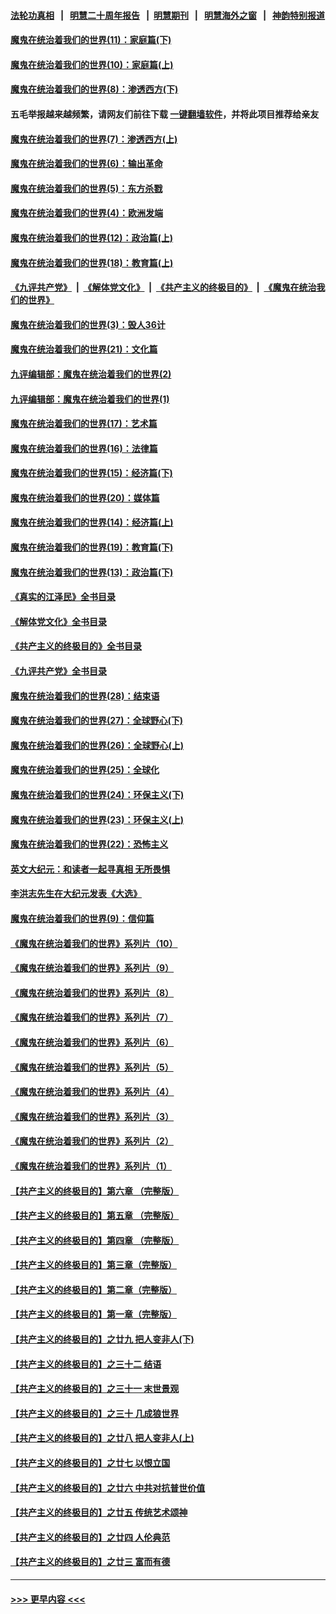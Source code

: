 #### [法轮功真相](https://github.com/gfw-breaker/truth/blob/master/README.md?t=0) &nbsp;&nbsp;|&nbsp;&nbsp; [明慧二十周年报告](https://github.com/gfw-breaker/mh-reports/blob/master/README.md?t=0) &nbsp;&nbsp;|&nbsp;&nbsp;[明慧期刊](https://github.com/gfw-breaker/mh-qikan) &nbsp;&nbsp;|&nbsp;&nbsp; [明慧海外之窗](https://github.com/gfw-breaker/mh-news/blob/master/README.md?t=0) &nbsp;&nbsp;|&nbsp;&nbsp; [神韵特别报道](https://github.com/gfw-breaker/mh-news/blob/master/shenyun.md?t=0)
#### [魔鬼在统治着我们的世界(11)：家庭篇(下)](../pages/nsc422/n10440961.md?t=12060150) 
#### [魔鬼在统治着我们的世界(10)：家庭篇(上)](../pages/nsc422/n10435448.md?t=12060150) 
#### [魔鬼在统治着我们的世界(8)：渗透西方(下)](../pages/nsc422/n10429603.md?t=12060150) 
#### 五毛举报越来越频繁，请网友们前往下载 [一键翻墙软件](https://github.com/gfw-breaker/ssr-accounts)，并将此项目推荐给亲友
#### [魔鬼在统治着我们的世界(7)：渗透西方(上)](../pages/nsc422/n10426013.md?t=12060150) 
#### [魔鬼在统治着我们的世界(6)：输出革命](../pages/nsc422/n10421536.md?t=12060150) 
#### [魔鬼在统治着我们的世界(5)：东方杀戮](../pages/nsc422/n10417707.md?t=12060150) 
#### [魔鬼在统治着我们的世界(4)：欧洲发端](../pages/nsc422/n10414890.md?t=12060150) 
#### [魔鬼在统治着我们的世界(12)：政治篇(上)](../pages/nsc422/n10444576.md?t=12060150) 
#### [魔鬼在统治着我们的世界(18)：教育篇(上)](../pages/nsc422/n10526970.md?t=12060150) 
#### [《九评共产党》](https://github.com/begood0513/9ping.md/blob/master/README.md) &nbsp;|&nbsp; [《解体党文化》](../../../../jtdwh.md/blob/master/README.md)  &nbsp;|&nbsp; [《共产主义的终极目的》](../../../../gczydzjmd.md/blob/master/README.md) &nbsp;|&nbsp; [《魔鬼在统治我们的世界》](../../../../mgztzwmdsj.md/blob/master/README.md) 
#### [魔鬼在统治着我们的世界(3)：毁人36计](../pages/nsc422/n10411583.md?t=12060150) 
#### [魔鬼在统治着我们的世界(21)：文化篇](../pages/nsc422/n10597706.md?t=12060150) 
#### [九评编辑部：魔鬼在统治着我们的世界(2)](../pages/nsc422/n10410036.md?t=12060150) 
#### [九评编辑部：魔鬼在统治着我们的世界(1)](../pages/nsc422/n10406825.md?t=12060150) 
#### [魔鬼在统治着我们的世界(17)：艺术篇](../pages/nsc422/n10499093.md?t=12060150) 
#### [魔鬼在统治着我们的世界(16)：法律篇](../pages/nsc422/n10485969.md?t=12060150) 
#### [魔鬼在统治着我们的世界(15)：经济篇(下)](../pages/nsc422/n10469975.md?t=12060150) 
#### [魔鬼在统治着我们的世界(20)：媒体篇](../pages/nsc422/n10586579.md?t=12060150) 
#### [魔鬼在统治着我们的世界(14)：经济篇(上)](../pages/nsc422/n10457370.md?t=12060150) 
#### [魔鬼在统治着我们的世界(19)：教育篇(下)](../pages/nsc422/n10564808.md?t=12060150) 
#### [魔鬼在统治着我们的世界(13)：政治篇(下)](../pages/nsc422/n10448270.md?t=12060150) 
#### [《真实的江泽民》全书目录](../pages/nsc422/n13721399.md?t=12060150) 
#### [《解体党文化》全书目录](../pages/nsc422/n13721157.md?t=12060150) 
#### [《共产主义的终极目的》全书目录](../pages/nsc422/n13721048.md?t=12060150) 
#### [《九评共产党》全书目录](../pages/nsc422/n13708085.md?t=12060150) 
#### [魔鬼在统治着我们的世界(28)：结束语](../pages/nsc422/n10936246.md?t=12060150) 
#### [魔鬼在统治着我们的世界(27)：全球野心(下)](../pages/nsc422/n10928319.md?t=12060150) 
#### [魔鬼在统治着我们的世界(26)：全球野心(上)](../pages/nsc422/n10900318.md?t=12060150) 
#### [魔鬼在统治着我们的世界(25)：全球化](../pages/nsc422/n10788205.md?t=12060150) 
#### [魔鬼在统治着我们的世界(24)：环保主义(下)](../pages/nsc422/n10695307.md?t=12060150) 
#### [魔鬼在统治着我们的世界(23)：环保主义(上)](../pages/nsc422/n10688613.md?t=12060150) 
#### [魔鬼在统治着我们的世界(22)：恐怖主义](../pages/nsc422/n10614727.md?t=12060150) 
#### [英文大纪元：和读者一起寻真相 无所畏惧](../pages/nsc422/n12542027.md?t=12060150) 
#### [李洪志先生在大纪元发表《大选》](../pages/nsc422/n12534746.md?t=12060150) 
#### [魔鬼在统治着我们的世界(9)：信仰篇](../pages/nsc422/n10432159.md?t=12060150) 
#### [《魔鬼在统治着我们的世界》系列片（10）](../pages/nsc422/n12292670.md?t=12060150) 
#### [《魔鬼在统治着我们的世界》系列片（9）](../pages/nsc422/n12290859.md?t=12060150) 
#### [《魔鬼在统治着我们的世界》系列片（8）](../pages/nsc422/n12287445.md?t=12060150) 
#### [《魔鬼在统治着我们的世界》系列片（7）](../pages/nsc422/n12283425.md?t=12060150) 
#### [《魔鬼在统治着我们的世界》系列片（6）](../pages/nsc422/n12282314.md?t=12060150) 
#### [《魔鬼在统治着我们的世界》系列片（5）](../pages/nsc422/n12281419.md?t=12060150) 
#### [《魔鬼在统治着我们的世界》系列片（4）](../pages/nsc422/n12274024.md?t=12060150) 
#### [《魔鬼在统治着我们的世界》系列片（3）](../pages/nsc422/n12271322.md?t=12060150) 
#### [《魔鬼在统治着我们的世界》系列片（2）](../pages/nsc422/n12269049.md?t=12060150) 
#### [《魔鬼在统治着我们的世界》系列片（1）](../pages/nsc422/n12267575.md?t=12060150) 
#### [【共产主义的终极目的】第六章 （完整版）](../pages/nsc422/n11428913.md?t=12060150) 
#### [【共产主义的终极目的】第五章 （完整版）](../pages/nsc422/n11428912.md?t=12060150) 
#### [【共产主义的终极目的】第四章 （完整版）](../pages/nsc422/n11428907.md?t=12060150) 
#### [【共产主义的终极目的】第三章（完整版）](../pages/nsc422/n11428848.md?t=12060150) 
#### [【共产主义的终极目的】第二章（完整版）](../pages/nsc422/n11428831.md?t=12060150) 
#### [【共产主义的终极目的】第一章（完整版）](../pages/nsc422/n11417651.md?t=12060150) 
#### [【共产主义的终极目的】之廿九 把人变非人(下)](../pages/nsc422/n11344140.md?t=12060150) 
#### [【共产主义的终极目的】之三十二 结语](../pages/nsc422/n11360535.md?t=12060150) 
#### [【共产主义的终极目的】之三十一 末世景观](../pages/nsc422/n11351129.md?t=12060150) 
#### [【共产主义的终极目的】之三十 几成狼世界](../pages/nsc422/n11348280.md?t=12060150) 
#### [【共产主义的终极目的】之廿八 把人变非人(上)](../pages/nsc422/n11340492.md?t=12060150) 
#### [【共产主义的终极目的】之廿七 以恨立国](../pages/nsc422/n11336944.md?t=12060150) 
#### [【共产主义的终极目的】之廿六 中共对抗普世价值](../pages/nsc422/n11324785.md?t=12060150) 
#### [【共产主义的终极目的】之廿五 传统艺术颂神](../pages/nsc422/n11296396.md?t=12060150) 
#### [【共产主义的终极目的】之廿四 人伦典范](../pages/nsc422/n11296397.md?t=12060150) 
#### [【共产主义的终极目的】之廿三 富而有德](../pages/nsc422/n11283598.md?t=12060150) 

----
#### [ >>> 更早内容 <<< ](../indexes/nsc422-earlier.md)
